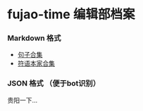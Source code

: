 # fujao-time 编辑部档案
### Markdown 格式
- [句子合集](./master.md)
- [符语本家合集](./fujaoese.md)

### JSON 格式 （便于bot识别）
贵阳一下...
